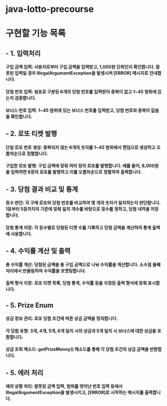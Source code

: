 # java-lotto-precourse

# 구현할 기능 목록

## - **1. 입력처리**

#### 구입 금액 입력: 사용자로부터 구입 금액을 입력받고, 1,000원 단위인지 확인합니다. 잘못된 입력일 경우 IllegalArgumentException을 발생시켜 [ERROR] 메시지로 안내합니다.
#### 당첨 번호 입력: 쉼표로 구분된 6개의 당첨 번호를 입력받아 중복이 없고 1~45 범위에 있는지 검증합니다.
#### 보너스 번호 입력: 1~45 범위에 있는 보너스 번호를 입력받고, 당첨 번호와 중복이 없음을 확인합니다.

## - **2.  로또 티켓 발행**

#### 단일 로또 번호 생성: 중복되지 않는 6개의 숫자를 1~45 범위에서 랜덤으로 생성하고 오름차순으로 정렬합니다.
#### 구입한 로또 발행: 구입 금액에 맞춰 여러 장의 로또를 발행합니다. 예를 들어, 8,000원을 입력하면 8장의 로또를 발행하고 이를 오름차순으로 정렬하여 출력합니다.

## - **3.  당첨 결과 비교 및 통계**

#### 등수 판단: 각 구매 로또와 당첨 번호를 비교하여 몇 개의 숫자가 일치하는지 판단합니다. 1등부터 5등까지의 기준에 맞춰 일치 개수를 바탕으로 등수를 정하고, 당첨 내역을 저장합니다.
#### 당첨 통계 저장: 각 등수별로 당첨된 티켓 수를 기록하고 당첨 금액을 계산하여 통계 출력에 사용합니다.

## - **4. 수익률 계산 및 출력**

#### 총 수익률 계산: 당첨된 금액을 총 구입 금액으로 나눠 수익률을 계산합니다. 소수점 둘째 자리에서 반올림하여 수익률을 포맷팅합니다.
#### 출력 형식 지정: 로또 티켓 목록, 당첨 통계, 수익률 등을 지정된 출력 형식에 맞춰 표시합니다.

## - **5. Prize Enum**

#### 상금 정보 관리: 로또 당첨 조건에 따른 상금 금액을 정의합니다.
#### 각 당첨 유형: 3개, 4개, 5개, 6개 일치 시의 상금과 5개 일치 시 보너스에 대한 상금을 포함합니다.
#### 상금 조회 메소드: getPrizeMoney() 메소드를 통해 각 당첨 조건의 상금 금액을 반환합니다.

## - **5. 에러 처리**

#### 예외 상황 처리: 잘못된 금액 입력, 범위를 벗어난 번호 입력 등에서 IllegalArgumentException을 발생시키고, [ERROR]로 시작하는 메시지를 출력합니다.

